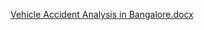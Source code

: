 [Vehicle Accident Analysis in Bangalore.docx](https://github.com/user-attachments/files/17943719/Vehicle.Accident.Analysis.in.Bangalore.docx)
